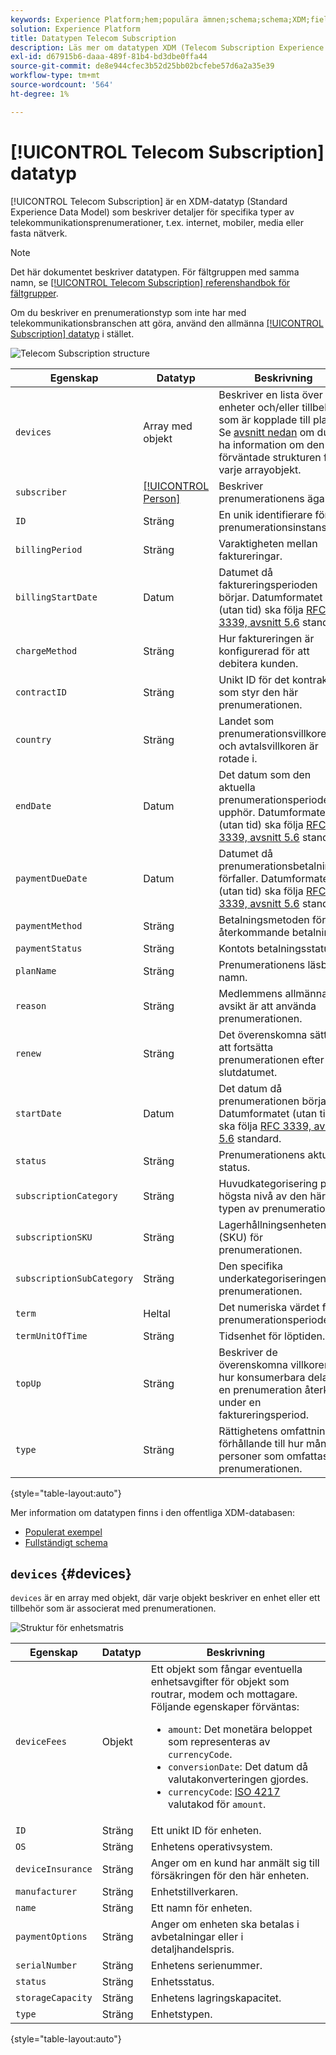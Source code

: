 ```yaml
---
keywords: Experience Platform;hem;populära ämnen;schema;schema;XDM;fields;schemas;scheman;telecom;prenumeration;datatyp;datatyp;datatyp;data type;
solution: Experience Platform
title: Datatypen Telecom Subscription
description: Läs mer om datatypen XDM (Telecom Subscription Experience Data Model).
exl-id: d67915b6-daaa-489f-81b4-bd3dbe0ffa44
source-git-commit: de8e944cfec3b52d25bb02bcfebe57d6a2a35e39
workflow-type: tm+mt
source-wordcount: '564'
ht-degree: 1%

---
```


# [!UICONTROL Telecom Subscription] datatyp

[!UICONTROL Telecom Subscription] är en XDM-datatyp (Standard Experience Data Model) som beskriver detaljer för specifika typer av telekommunikationsprenumerationer, t.ex. internet, mobiler, media eller fasta nätverk.

>[!NOTE]
>
>Det här dokumentet beskriver datatypen. För fältgruppen med samma namn, se [[!UICONTROL Telecom Subscription] referenshandbok för fältgrupper](../field-groups/profile/telecom-subscription.md).
>
>Om du beskriver en prenumerationstyp som inte har med telekommunikationsbranschen att göra, använd den allmänna [[!UICONTROL Subscription] datatyp](./subscription.md) i stället.

![Telecom Subscription structure](../images/data-types/telecom-subscription/structure.png)

| Egenskap | Datatyp | Beskrivning |
| --- | --- | --- |
| `devices` | Array med objekt | Beskriver en lista över enheter och/eller tillbehör som är kopplade till planen. Se [avsnitt nedan](#devices) om du vill ha information om den förväntade strukturen för varje arrayobjekt. |
| `subscriber` | [[!UICONTROL Person]](./person.md) | Beskriver prenumerationens ägare. |
| `ID` | Sträng | En unik identifierare för prenumerationsinstansen. |
| `billingPeriod` | Sträng | Varaktigheten mellan faktureringar. |
| `billingStartDate` | Datum | Datumet då faktureringsperioden börjar. Datumformatet (utan tid) ska följa [RFC 3339, avsnitt 5.6](https://tools.ietf.org/html/rfc3339#section-5.6) standard. |
| `chargeMethod` | Sträng | Hur faktureringen är konfigurerad för att debitera kunden. |
| `contractID` | Sträng | Unikt ID för det kontrakt som styr den här prenumerationen. |
| `country` | Sträng | Landet som prenumerationsvillkoren och avtalsvillkoren är rotade i. |
| `endDate` | Datum | Det datum som den aktuella prenumerationsperioden upphör. Datumformatet (utan tid) ska följa [RFC 3339, avsnitt 5.6](https://tools.ietf.org/html/rfc3339#section-5.6) standard. |
| `paymentDueDate` | Datum | Datumet då prenumerationsbetalningen förfaller. Datumformatet (utan tid) ska följa [RFC 3339, avsnitt 5.6](https://tools.ietf.org/html/rfc3339#section-5.6) standard. |
| `paymentMethod` | Sträng | Betalningsmetoden för återkommande betalningar. |
| `paymentStatus` | Sträng | Kontots betalningsstatus. |
| `planName` | Sträng | Prenumerationens läsbara namn. |
| `reason` | Sträng | Medlemmens allmänna avsikt är att använda prenumerationen. |
| `renew` | Sträng | Det överenskomna sättet att fortsätta prenumerationen efter slutdatumet. |
| `startDate` | Datum | Det datum då prenumerationen börjar. Datumformatet (utan tid) ska följa [RFC 3339, avsnitt 5.6](https://tools.ietf.org/html/rfc3339#section-5.6) standard. |
| `status` | Sträng | Prenumerationens aktuella status. |
| `subscriptionCategory` | Sträng | Huvudkategorisering på högsta nivå av den här typen av prenumeration. |
| `subscriptionSKU` | Sträng | Lagerhållningsenheten (SKU) för prenumerationen. |
| `subscriptionSubCategory` | Sträng | Den specifika underkategoriseringen av prenumerationen. |
| `term` | Heltal | Det numeriska värdet för prenumerationsperioden. |
| `termUnitOfTime` | Sträng | Tidsenhet för löptiden. |
| `topUp` | Sträng | Beskriver de överenskomna villkoren för hur konsumerbara delar av en prenumeration återköps under en faktureringsperiod. |
| `type` | Sträng | Rättighetens omfattning i förhållande till hur många personer som omfattas av prenumerationen. |

{style="table-layout:auto"}

Mer information om datatypen finns i den offentliga XDM-databasen:

* [Populerat exempel](https://github.com/adobe/xdm/blob/master/components/datatypes/industry-verticals/subscription.example.1.json)
* [Fullständigt schema](https://github.com/adobe/xdm/blob/master/components/datatypes/industry-verticals/subscription.schema.json)

## `devices` {#devices}

`devices` är en array med objekt, där varje objekt beskriver en enhet eller ett tillbehör som är associerat med prenumerationen.

![Struktur för enhetsmatris](../images/data-types/telecom-subscription/devices.png)

| Egenskap | Datatyp | Beskrivning |
| --- | --- | --- |
| `deviceFees` | Objekt | Ett objekt som fångar eventuella enhetsavgifter för objekt som routrar, modem och mottagare. Följande egenskaper förväntas:<ul><li>`amount`: Det monetära beloppet som representeras av `currencyCode`.</li><li>`conversionDate`: Det datum då valutakonverteringen gjordes.</li><li>`currencyCode`: [ISO 4217](https://www.iso.org/iso-4217-currency-codes.html) valutakod för `amount`.</li></ul> |
| `ID` | Sträng | Ett unikt ID för enheten. |
| `OS` | Sträng | Enhetens operativsystem. |
| `deviceInsurance` | Sträng | Anger om en kund har anmält sig till försäkringen för den här enheten. |
| `manufacturer` | Sträng | Enhetstillverkaren. |
| `name` | Sträng | Ett namn för enheten. |
| `paymentOptions` | Sträng | Anger om enheten ska betalas i avbetalningar eller i detaljhandelspris. |
| `serialNumber` | Sträng | Enhetens serienummer. |
| `status` | Sträng | Enhetsstatus. |
| `storageCapacity` | Sträng | Enhetens lagringskapacitet. |
| `type` | Sträng | Enhetstypen. |

{style="table-layout:auto"}
